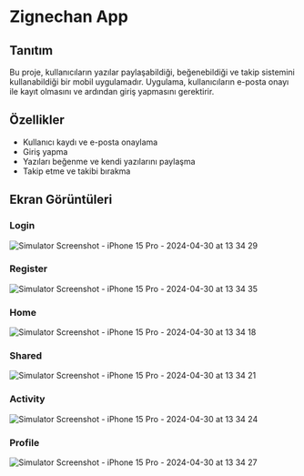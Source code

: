 # Zignechan App

## Tanıtım

Bu proje, kullanıcıların yazılar paylaşabildiği, beğenebildiği ve takip sistemini kullanabildiği bir mobil uygulamadır. Uygulama, kullanıcıların e-posta onayı ile kayıt olmasını ve ardından giriş yapmasını gerektirir.

## Özellikler

- Kullanıcı kaydı ve e-posta onaylama
- Giriş yapma
- Yazıları beğenme ve kendi yazılarını paylaşma
- Takip etme ve takibi bırakma

## Ekran Görüntüleri


### Login
![Simulator Screenshot - iPhone 15 Pro - 2024-04-30 at 13 34 29](https://github.com/cngzhn06/ReactNative-SocialMedia/assets/95685025/762b2d7f-5f19-473c-b16e-fa1d1d79830e)

### Register
![Simulator Screenshot - iPhone 15 Pro - 2024-04-30 at 13 34 35](https://github.com/cngzhn06/ReactNative-SocialMedia/assets/95685025/c7ad5619-82b9-4338-a252-09d37f70ca46)

### Home
![Simulator Screenshot - iPhone 15 Pro - 2024-04-30 at 13 34 18](https://github.com/cngzhn06/ReactNative-SocialMedia/assets/95685025/06b9072e-23c4-4dd9-b69a-dd4bf5514cc2)

### Shared
![Simulator Screenshot - iPhone 15 Pro - 2024-04-30 at 13 34 21](https://github.com/cngzhn06/ReactNative-SocialMedia/assets/95685025/64e297f5-e62d-498a-8346-652d3493306b)

### Activity
![Simulator Screenshot - iPhone 15 Pro - 2024-04-30 at 13 34 24](https://github.com/cngzhn06/ReactNative-SocialMedia/assets/95685025/432d6099-02c8-417c-af9a-0fe0c6598a27)

### Profile
![Simulator Screenshot - iPhone 15 Pro - 2024-04-30 at 13 34 27](https://github.com/cngzhn06/ReactNative-SocialMedia/assets/95685025/d8b93a49-ca15-4236-87de-8a4cffc74a4b)
